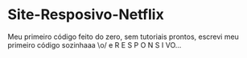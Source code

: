 # Site-Resposivo-Netflix
Meu primeiro código feito do zero, sem tutoriais prontos, escrevi meu primeiro código sozinhaaa  \o/  e R E S P O N S I VO...
